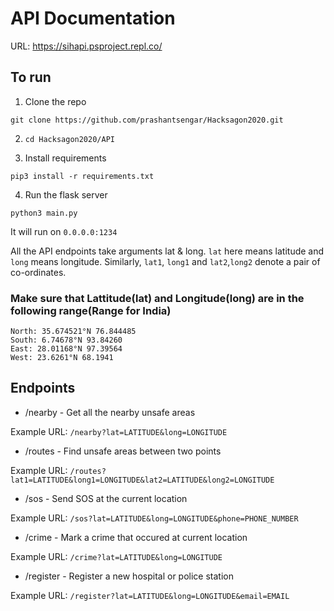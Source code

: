 
# API Documentation

URL: https://sihapi.psproject.repl.co/

## To run

1. Clone the repo

`git clone https://github.com/prashantsengar/Hacksagon2020.git`

2. `cd Hacksagon2020/API`

3. Install requirements

`pip3 install -r requirements.txt`

4. Run the flask server

`python3 main.py`

It will run on `0.0.0.0:1234`

All the API endpoints take arguments lat & long. `lat` here means latitude and `long` means longitude. Similarly, `lat1`, `long1` and `lat2`,`long2` denote a pair of co-ordinates.
### Make sure that Lattitude(lat) and Longitude(long) are in the following range(Range for India)
    North: 35.674521°N 76.844485
    South: 6.74678°N 93.84260
    East: 28.01168°N 97.39564
    West: 23.6261°N 68.1941

## Endpoints

* /nearby - Get all the nearby unsafe areas

Example URL: `/nearby?lat=LATITUDE&long=LONGITUDE`

* /routes - Find unsafe areas between two points

Example URL: `/routes?lat1=LATITUDE&long1=LONGITUDE&lat2=LATITUDE&long2=LONGITUDE`

* /sos - Send SOS at the current location

Example URL: `/sos?lat=LATITUDE&long=LONGITUDE&phone=PHONE_NUMBER`

* /crime - Mark a crime that occured at current location

Example URL: `/crime?lat=LATITUDE&long=LONGITUDE`

* /register - Register a new hospital or police station

Example URL: `/register?lat=LATITUDE&long=LONGITUDE&email=EMAIL`
